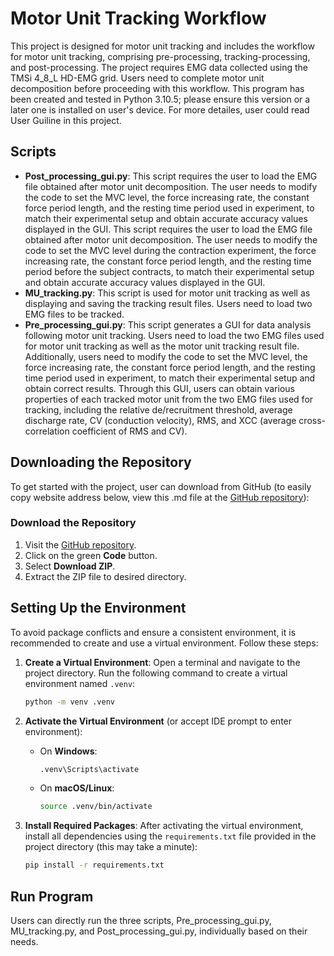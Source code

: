 # Motor Unit Tracking Workflow

This project is designed for motor unit tracking and includes the workflow for motor unit tracking, comprising pre-processing, tracking-processing, and post-processing. The project requires EMG data collected using the TMSi 4_8_L HD-EMG grid. Users need to complete motor unit decomposition before proceeding with this workflow. This program has been created and tested in Python 3.10.5; please ensure this version or a later one is installed on user's device. For more detailes, user could read User Guiline in this project.

## Scripts

- **Post_processing_gui.py**: This script requires the user to load the EMG file obtained after motor unit decomposition. The user needs to modify the code to set the MVC level, the force increasing rate, the constant force period length, and the resting time period used in experiment, to match their experimental setup and obtain accurate accuracy values displayed in the GUI. This script requires the user to load the EMG file obtained after motor unit decomposition. The user needs to modify the code to set the MVC level during the contraction experiment, the force increasing rate, the constant force period length, and the resting time period before the subject contracts, to match their experimental setup and obtain accurate accuracy values displayed in the GUI.
- **MU_tracking.py**: This script is used for motor unit tracking as well as displaying and saving the tracking result files. Users need to load two EMG files to be tracked.
- **Pre_processing_gui.py**: This script generates a GUI for data analysis following motor unit tracking. Users need to load the two EMG files used for motor unit tracking as well as the motor unit tracking result file. Additionally, users need to modify the code to set the MVC level, the force increasing rate, the constant force period length, and the resting time period used in experiment, to match their experimental setup and obtain correct results. Through this GUI, users can obtain various properties of each tracked motor unit from the two EMG files used for tracking, including the relative de/recruitment threshold, average discharge rate, CV (conduction velocity), RMS, and XCC (average cross-correlation coefficient of RMS and CV).

## Downloading the Repository

To get started with the project, user can download from GitHub (to easily copy website address below, view this .md file at the [GitHub repository](https://github.com/YuxiZheng123/Motor-Unit-Tracking-Workflow.git)):

### Download the Repository

1. Visit the [GitHub repository](https://github.com/YuxiZheng123/Motor-Unit-Tracking-Workflow.git).
2. Click on the green **Code** button.
3. Select **Download ZIP**.
4. Extract the ZIP file to desired directory.

## Setting Up the Environment

To avoid package conflicts and ensure a consistent environment, it is recommended to create and use a virtual environment. Follow these steps:

1. **Create a Virtual Environment**:
   Open a terminal and navigate to the project directory. Run the following command to create a virtual environment named `.venv`:

   ``` bash
   python -m venv .venv
   ```

2. **Activate the Virtual Environment** (or accept IDE prompt to enter environment):
   - On **Windows**:

     ``` bash
     .venv\Scripts\activate
     ```

   - On **macOS/Linux**:

     ```bash
     source .venv/bin/activate
     ```

3. **Install Required Packages**:
   After activating the virtual environment, install all dependencies using the `requirements.txt` file provided in the project directory (this may take a minute):

   ```bash
   pip install -r requirements.txt
    ```

## Run Program

Users can directly run the three scripts, Pre_processing_gui.py, MU_tracking.py, and Post_processing_gui.py, individually based on their needs.
